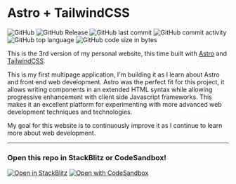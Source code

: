 # Astro + TailwindCSS

[Astro]: https://astro.build
[TailwindCSS]: https://tailwindcss.com/

![GitHub](https://img.shields.io/github/license/avgvstvs96/astrosite)
![GitHub Release](https://img.shields.io/github/v/release/avgvstvs96/astrosite?logo=github)
![GitHub last commit](https://img.shields.io/github/last-commit/avgvstvs96/astrosite?logo=github)
![GitHub commit activity](https://img.shields.io/github/commit-activity/w/avgvstvs96/astrosite?logo=github) 
![GitHub top language](https://img.shields.io/github/languages/top/avgvstvs96/astrosite?logo=github)
![GitHub code size in bytes](https://img.shields.io/github/languages/code-size/avgvstvs96/astrosite?logo=github)



This is the 3rd version of my personal website, this time built with [Astro][] and [TailwindCSS][].

This is my first multipage application, I'm building it as I learn about Astro and front end web development. Astro was the perfect fit for this project, it allows writing components in an extended HTML syntax while allowing progressive enhancement with client side Javascript frameworks. This makes it an excellent platform for experimenting with more advanced web development techniques and technologies.

My goal for this website is to continuously improve it as I continue to learn more about web development.

---
### **Open this repo in StackBlitz or CodeSandbox!**

[![Open in StackBlitz](https://developer.stackblitz.com/img/open_in_stackblitz.svg)](https://stackblitz.com/github/AVGVSTVS96/astroSite)
[![Open with CodeSandbox](https://assets.codesandbox.io/github/button-edit-lime.svg)](https://codesandbox.io/p/sandbox/github/AVGVSTVS96/astroSite)
